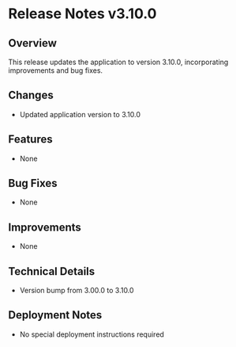 # Release Notes v3.10.0

## Overview
This release updates the application to version 3.10.0, incorporating improvements and bug fixes.

## Changes
- Updated application version to 3.10.0

## Features
- None

## Bug Fixes
- None

## Improvements
- None

## Technical Details
- Version bump from 3.00.0 to 3.10.0

## Deployment Notes
- No special deployment instructions required